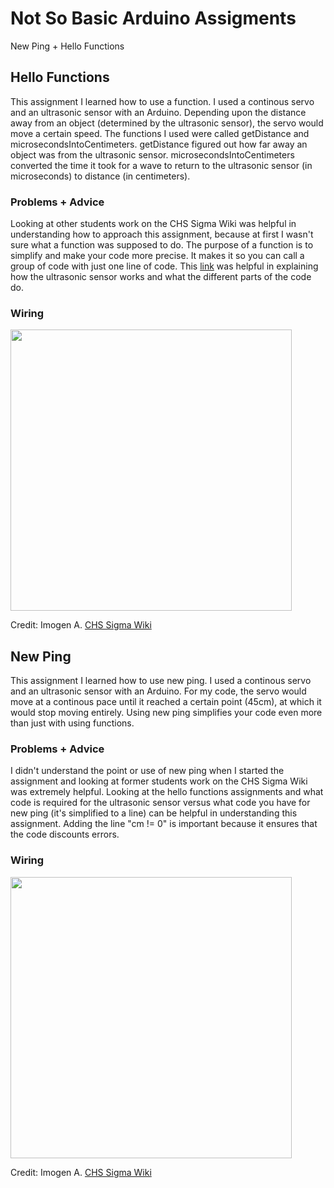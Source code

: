 

# Not So Basic Arduino Assigments

New Ping + Hello Functions

## Hello Functions
This assignment I learned how to use a function. I used a continous servo and an ultrasonic sensor with an Arduino. Depending upon the distance away from an object (determined by the ultrasonic sensor), the servo would move a certain speed. The functions I used were called getDistance and microsecondsIntoCentimeters. getDistance figured out how far away an object was from the ultrasonic sensor. microsecondsIntoCentimeters converted the time it took for a wave to return to the ultrasonic sensor (in microseconds) to distance (in centimeters). 

### Problems + Advice
Looking at other students work on the CHS Sigma Wiki was helpful in understanding how to approach this assignment, because at first I wasn't sure what a function was supposed to do. The purpose of a function is to simplify and make your code more precise. It makes it so you can call a group of code with just one line of code. This [link](https://howtomechatronics.com/tutorials/arduino/ultrasonic-sensor-hc-sr04/) was helpful in explaining how the ultrasonic sensor works and what the different parts of the code do. 

### Wiring
<img src="http://wiki.chssigma.com/images/5/50/Ultrasonic_Sensor_with_Servo.PNG" width="450">

Credit: Imogen A. [CHS Sigma Wiki](http://wiki.chssigma.com/index.php?title=Imogen%27s_Engineering_2_Notebook#Wiring_.26_Pictures)

## New Ping
This assignment I learned how to use new ping. I used a continous servo and an ultrasonic sensor with an Arduino. For my code, the servo would move at a continous pace until it reached a certain point (45cm), at which it would stop moving entirely. Using new ping simplifies your code even more than just with using functions. 

### Problems + Advice
I didn't understand the point or use of new ping when I started the assignment and looking at former students work on the CHS Sigma Wiki was extremely helpful. Looking at the hello functions assignments and what code is required for the ultrasonic sensor versus what code you have for new ping (it's simplified to a line) can be helpful in understanding this assignment. Adding the line "cm != 0" is important because it ensures that the code discounts errors. 

### Wiring
<img src="http://wiki.chssigma.com/images/5/50/Ultrasonic_Sensor_with_Servo.PNG" width="450">

Credit: Imogen A. [CHS Sigma Wiki](http://wiki.chssigma.com/index.php?title=Imogen%27s_Engineering_2_Notebook#Wiring_.26_Pictures)
